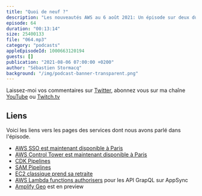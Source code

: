 ```yaml
---
title: "Quoi de neuf ?"
description: "Les nouveautés AWS au 6 août 2021: Un épisode sur deux du podcast est consacré à une brève revue des principales nouveautés AWS.  Cette semaine, nous parlons de deux services important maintenant disponibles sur la région de Paris, de création automatique de pipeline de déploiements avec le CDK ou avec SAM, de EC2 classique qui prend sa retraite, de Lambda pour autoriser les appels d'API GraphQL avec AppSync et de Amplify qui s'intégère désormais avec Amazon Location Service."
episode: 64
duration: "00:13:14"
size: 25400133
file: "064.mp3"
category: "podcasts"
appleEpisodeId: 1000663120194
guests: []
publication: "2021-08-06 07:00:00 +0200"
author: "Sébastien Stormacq"
background: "/img/podcast-banner-transparent.png"
---
```


Laissez-moi vos commentaires sur [Twitter](https://twitter.com/sebsto), abonnez vous sur ma chaîne [YouTube](https://www.youtube.com/sebsto) ou [Twitch.tv](https://www.twitch.tv/sebAWS)

## Liens

Voici les liens vers les pages des services dont nous avons parlé dans l'épisode.

- [AWS SSO est maintenant disponible à Paris](https://aws.amazon.com/about-aws/whats-new/2021/07/aws-single-sign-on-is-now-available-in-the-europe-paris-region/?nc1=h_ls)
- [AWS Control Tower est maintenant disponible à Paris](https://aws.amazon.com/about-aws/whats-new/2021/08/aws-control-tower-available-sao-paulo-paris-provides-region-deselection/)
- [CDK Pipelines](https://aws.amazon.com/es/blogs/developer/cdk-pipelines-continuous-delivery-for-aws-cdk-applications/) 
- [SAM Pipelines](https://aws.amazon.com/es/blogs/compute/introducing-aws-sam-pipelines-automatically-generate-deployment-pipelines-for-serverless-applications/) 
- [EC2 classique prend sa retraite](https://aws.amazon.com/es/blogs/aws/ec2-classic-is-retiring-heres-how-to-prepare/)
- [AWS Lambda functions authorisers](https://aws.amazon.com/es/blogs/mobile/appsync-lambda-auth/) pour les API GrapQL sur AppSync
- [Amplify Geo](https://aws.amazon.com/about-aws/whats-new/2021/08/announcing-amplify-geo-developer-preview-aws-amplify/) est en preview
